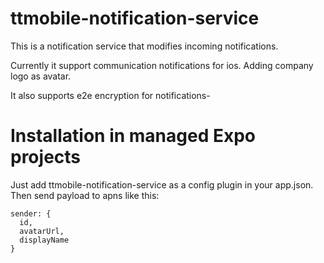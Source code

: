 # ttmobile-notification-service

This is a notification service that modifies incoming notifications.

Currently it support communication notifications for ios. Adding company logo as avatar.

It also supports e2e encryption for notifications-

# Installation in managed Expo projects

Just add ttmobile-notification-service as a config plugin in your app.json. Then send payload to apns like this:

```
sender: {
  id,
  avatarUrl,
  displayName
}
```


